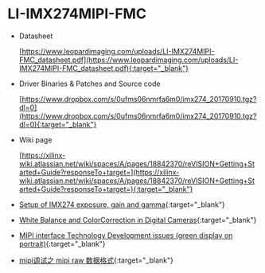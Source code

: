 LI-IMX274MIPI-FMC
===

- Datasheet

    [https://www.leopardimaging.com/uploads/LI-IMX274MIPI-FMC_datasheet.pdf](https://www.leopardimaging.com/uploads/LI-IMX274MIPI-FMC_datasheet.pdf){:target="_blank"}
    
- Driver Binaries & Patches and Source code

    [https://www.dropbox.com/s/0ufms06nmrfa6m0/imx274_20170910.tgz?dl=0](https://www.dropbox.com/s/0ufms06nmrfa6m0/imx274_20170910.tgz?dl=0){:target="_blank"}
    
- Wiki page

    [https://xilinx-wiki.atlassian.net/wiki/spaces/A/pages/18842370/reVISION+Getting+Started+Guide?responseTo+target=](https://xilinx-wiki.atlassian.net/wiki/spaces/A/pages/18842370/reVISION+Getting+Started+Guide?responseTo+target=){:target="_blank"}
    
- [Setup of IMX274 exposure, gain and gamma](https://forums.xilinx.com/t5/SDSoC-Environment-and-reVISION/Setup-of-IMX274-exposure-gain-and-gamma/td-p/854104){:target="_blank"}

- [White Balance and ColorCorrection in Digital Cameras](https://www.nxp.com/docs/en/application-note/AN1904.pdf){:target="_blank"}

- [MIPI interface Technology Development issues (green display on portrait)](https://forums.xilinx.com/t5/Video-and-Audio/MIPI-interface-Technology-Development-issues-green-display-on/td-p/874829){:target="_blank"}

- [mipi调试之 mipi raw 数据格式](https://zhuanlan.zhihu.com/p/113422207){:target="_blank"}